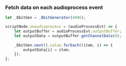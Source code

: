 ### Fetch data on each audioprocess event

```js
let _8bitGen = _8bitGenerator(4096);

scriptNode.onaudioprocess = (audioProcessEvt) => {
    let outputBuffer = audioProcessEvt.outputBuffer;
    let outputData = outputBuffer.getChannelData(0);
    
    _8bitGen.next().value.forEach((item, i) => {
        outputData[i] = item;
    });
};
```